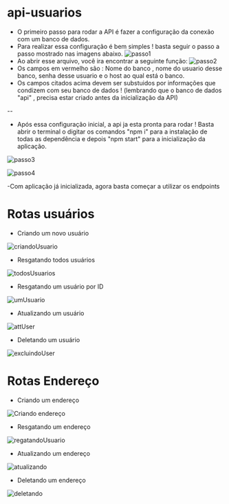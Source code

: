 # api-usuarios
- O primeiro passo para rodar a API é fazer a configuração da conexão com um banco de dados.
- Para realizar essa configuração é bem simples ! basta seguir o passo a passo mostrado nas imagens abaixo.
![passo1](https://user-images.githubusercontent.com/108593061/201795804-989996f9-2a0e-46f8-913c-26132adef7b1.PNG)
- Ao abrir esse arquivo, você ira encontrar a seguinte função:
![passo2](https://user-images.githubusercontent.com/108593061/201796397-8701391f-e038-4fde-881d-37cfb291638f.PNG)
- Os campos em vermelho são : Nome do banco , nome do usuario desse banco, senha desse usuario e o host ao qual está o banco.
- Os campos citados acima devem ser substuidos por informações que condizem com seu banco de dados ! (lembrando que o banco de dados "api" , precisa estar criado antes da inicialização da API) 

--

- Após essa configuração inicial, a api ja esta pronta para rodar ! Basta abrir o terminal o digitar os comandos "npm i" para a instalação de todas as dependência e depois "npm start" para a inicialização da aplicação.

![passo3](https://user-images.githubusercontent.com/108593061/201798110-f84d3fe4-bfe2-44f4-9008-aaff3742912d.PNG)

![passo4](https://user-images.githubusercontent.com/108593061/201798117-50b97528-e74d-4882-8e46-01163d71545c.PNG)

-Com aplicação já inicializada, agora basta começar a utilizar os endpoints

# Rotas usuários
- Criando um novo usuário

![criandoUsuario](https://user-images.githubusercontent.com/108593061/201799296-366935b1-764c-4817-9b75-bd8599ee8a64.PNG)

- Resgatando todos usuários

![todosUsuarios](https://user-images.githubusercontent.com/108593061/201799802-e143f874-5465-42ba-bf41-b03a73768522.PNG)

- Resgatando um usuário por ID

![umUsuario](https://user-images.githubusercontent.com/108593061/201800041-525f8a52-5593-49dc-b6d8-a203fb7ec3d0.PNG)

- Atualizando um usuário

![attUser](https://user-images.githubusercontent.com/108593061/201800245-6a22dc43-cdf9-4676-bfe0-09331ff9e943.PNG)

- Deletando um usuário

![excluindoUser](https://user-images.githubusercontent.com/108593061/201800459-93dd370a-1c11-4084-a848-e7deb53ece91.PNG)

# Rotas Endereço

- Criando um endereço 

![Criando endereço](https://user-images.githubusercontent.com/108593061/201800814-0b27c625-320d-40ab-befd-c22c32ad71bb.PNG)

- Resgatando um endereço 

![regatandoUsuario](https://user-images.githubusercontent.com/108593061/201801224-852b1ca0-2987-4f22-88ca-e4e9ff6e81d7.PNG)

- Atualizando um endereço

![atualizando](https://user-images.githubusercontent.com/108593061/201801482-47eb9d53-c7fb-4dc9-abdd-dfa18912f905.PNG)

- Deletando um endereço


![deletando](https://user-images.githubusercontent.com/108593061/201801782-78f9de7f-cecd-4c0f-a527-7bd7920d05a4.PNG)





